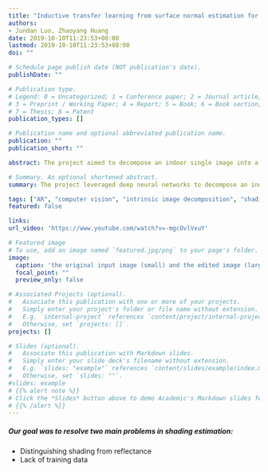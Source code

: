 ```yaml
---
title: "Inductive transfer learning from surface normal estimation for intrinsic image decomposition"
authors:
- Jundan Luo, Zhaoyang Huang
date: 2019-10-10T11:23:53+08:00
lastmod: 2019-10-10T11:23:53+08:00
doi: ""

# Schedule page publish date (NOT publication's date).
publishDate: ""

# Publication type.
# Legend: 0 = Uncategorized; 1 = Conference paper; 2 = Journal article;
# 3 = Preprint / Working Paper; 4 = Report; 5 = Book; 6 = Book section;
# 7 = Thesis; 8 = Patent
publication_types: []

# Publication name and optional abbreviated publication name.
publication: ""
publication_short: ""

abstract: The project aimed to decompose an indoor single image into a shading image and a reflectance image based on deep neural networks. To solve two main problems in shading estimation, we proposed to do inductive transfer learning with inductive biases from surface normal estimation. Our proposed framework significantly improved the realism of the image editing application. To our knowledge, we outperformed the state-of-the-art works in shading estimation.

# Summary. An optional shortened abstract.
summary: The project leveraged deep neural networks to decompose an indoor single image into a shading image and a reflectance image.

tags: ["AR", "computer vision", "intrinsic image decomposition", "shading estimation"]
featured: false

links:
url_video: 'https://www.youtube.com/watch?v=-mgcOvlVxuY'

# Featured image
# To use, add an image named `featured.jpg/png` to your page's folder. 
image:
  caption: 'the original input image (small) and the edited image (large): [**longer edited image sequences \[video\]**](https://www.youtube.com/watch?v=-mgcOvlVxuY)'
  focal_point: ""
  preview_only: false

# Associated Projects (optional).
#   Associate this publication with one or more of your projects.
#   Simply enter your project's folder or file name without extension.
#   E.g. `internal-project` references `content/project/internal-project/index.md`.
#   Otherwise, set `projects: []`.
projects: []

# Slides (optional).
#   Associate this publication with Markdown slides.
#   Simply enter your slide deck's filename without extension.
#   E.g. `slides: "example"` references `content/slides/example/index.md`.
#   Otherwise, set `slides: ""`.
#slides: example
# {{% alert note %}}
# Click the *Slides* button above to demo Academic's Markdown slides feature.
# {{% /alert %}}
---
```

##### Our goal was to resolve two main problems in shading estimation:
  - Distinguishing shading from reflectance
  - Lack of training data